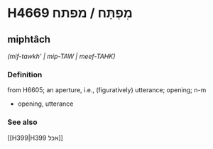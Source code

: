 # H4669 מִפְתָּח / מפתח

## miphtâch

_(mif-tawkh' | mip-TAW | meef-TAHK)_

### Definition

from H6605; an aperture, i.e., (figuratively) utterance; opening; n-m

- opening, utterance

### See also

[[H399|H399 אכל]]
